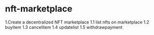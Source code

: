 # nft-marketplace

1.Create a decentralized NFT marketplace
1.1 list nfts on marketplace
1.2 buyitem
1.3 cancelitem
1.4 updatelist
1.5 withdrawpayment
